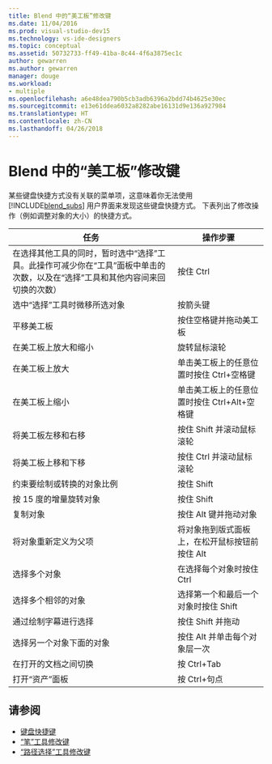 ```yaml
---
title: Blend 中的“美工板”修改键
ms.date: 11/04/2016
ms.prod: visual-studio-dev15
ms.technology: vs-ide-designers
ms.topic: conceptual
ms.assetid: 50732733-ff49-41ba-8c44-4f6a3875ec1c
author: gewarren
ms.author: gewarren
manager: douge
ms.workload:
- multiple
ms.openlocfilehash: a6e48dea790b5cb3adb6396a2bdd74b4625e30ec
ms.sourcegitcommit: e13e61ddea6032a8282abe16131d9e136a927984
ms.translationtype: HT
ms.contentlocale: zh-CN
ms.lasthandoff: 04/26/2018
---
```

# <a name="artboard-modifier-keys-in-blend"></a>Blend 中的“美工板”修改键
某些键盘快捷方式没有关联的菜单项，这意味着你无法使用 [!INCLUDE[blend_subs](../debugger/includes/blend_subs_md.md)] 用户界面来发现这些键盘快捷方式。 下表列出了修改操作（例如调整对象的大小）的快捷方式。

|任务|操作步骤|
|-----------------------|-------------|
|在选择其他工具的同时，暂时选中“选择”工具。此操作可减少你在“工具”面板中单击的次数，以及在“选择”工具和其他内容间来回切换的次数）|按住 Ctrl|
|选中“选择”工具时微移所选对象|按箭头键|
|平移美工板|按住空格键并拖动美工板|
|在美工板上放大和缩小|旋转鼠标滚轮|
|在美工板上放大|单击美工板上的任意位置时按住 Ctrl+空格键|
|在美工板上缩小|单击美工板上的任意位置时按住 Ctrl+Alt+空格键|
|将美工板左移和右移|按住 Shift 并滚动鼠标滚轮|
|将美工板上移和下移|按住 Ctrl 并滚动鼠标滚轮|
|约束要绘制或转换的对象比例|按住 Shift|
|按 15 度的增量旋转对象|按住 Shift|
|复制对象|按住 Alt 键并拖动对象|
|将对象重新定义为父项|将对象拖到版式面板上，在松开鼠标按钮前按住 Alt|
|选择多个对象|在选择每个对象时按住 Ctrl|
|选择多个相邻的对象|选择第一个和最后一个对象时按住 Shift|
|通过绘制字幕进行选择|按住 Shift 并拖动|
|选择另一个对象下面的对象|按住 Alt 并单击每个对象层一次|
|在打开的文档之间切换|按 Ctrl+Tab|
|打开“资产”面板|按 Ctrl+句点|

## <a name="see-also"></a>请参阅

- [键盘快捷键](../designers/keyboard-shortcuts-in-blend.md)
- [“笔”工具修改键](../designers/pen-tool-modifier-keys-in-blend.md)
- [“路径选择”工具修改键](../designers/direct-selection-tool-modifier-keys-in-blend.md)
